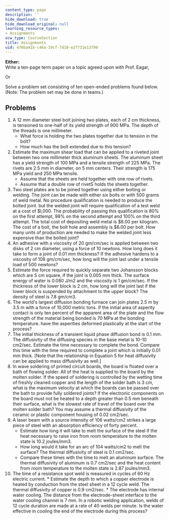 ```yaml
---
content_type: page
description: ''
hide_download: true
hide_download_original: null
learning_resource_types:
- Assignments
ocw_type: CourseSection
title: Assignments
uid: 476ba41b-c46a-19cf-7d10-e2f731e13799
---
```


**Either:**  
Write a ten-page term paper on a topic agreed upon with Prof. Eagar,  
  
Or  
  
Solve a problem set consisting of ten open-ended problems found below.  
(Note: The problem set may be done in teams.)

Problems
--------

1.  A 12 mm diameter steel bolt joining two plates, each of 2 cm thickness, is tensioned to one-half of its yield strength of 900 MPa. The depth of the threads is one millimeter.
    *   What force is holding the two plates together due to tension in the bolt?
    *   How much has the bolt extended due to this tension?
2.  Estimate the maximum shear load that can be applied to a riveted joint between two one millimeter thick aluminum sheets. The aluminum sheet has a yield strength of 100 MPa and a tensile strength of 225 MPa. The rivets are 2.5 mm in diameter, on 5 mm centers. Their strength is 175 MPa yield and 250 MPa tensile.
    *   Assume that the sheets are held together with one row of rivets.
    *   Assume that a double row of rivetS holds the sheets together.
3.  Two steel plates are to be joined together using either bolting or welding. The joint can be made with either six bolts or with 500 grams of weld metal. No procedure qualification is needed to produce the bolted joint. but the welded joint will require qualification of a test weld at a cost of $I,000. The probability of passing this qualification is 80% on the first attempt, 98% on the second attempt and 100% on the third attempt. The total cost of depositing weld metal is $8.00 per kilogram. The cost of a bolt, the bolt hole and assembly is $6.00 per bolt. How many units of production are needed to make the welded joint less expensive than the bolted joint?
4.  An adhesive with a viscosity of 20 gm/cm/sec is applied between two disks of 2 cm diameter, using a force of 10 newtons. How long does it take to form a joint of 0.01 mm thickness? If the adhesive hardens to a viscosity of 108 gm/cm/sec, how long will the joint last under a tensile load of 500 newtons?
5.  Estimate the force required to quickly separate two Johansson blocks which are 5 cm square, if the joint is 0.005 mm thick. The surface energy of water is 0.080 J/m2 and the viscosity is 1 gm/cm/sec. If the thickness of the lower block is 2 cm, how long will the joint last if the lower block is suspended by attachment to the upper block? The density of steel is 7.8 gm/cm3.
6.  The world's largest diffusion bonding furnace can join plates 2.5 m by 3.5 m with a force of 10,000 metric tons. If the initial area of asperity contact is only ten percent of the apparent area of the plate and the flow strength of the material being bonded is 70 MPa at the bonding temperature. have the asperities deformed plastically at the start of the process?
7.  The initial thickness of a transient liquid phase diffusion bond is 0.1 mm. The diffusivity of the diffusing species in the base metal is 10-10 cm2/sec. Estimate the time necessary to complete the bond. Compare this time with the time required to complete a joint which is initially 0.01 mm thick. \[Note that the relationship in Equation 5 for heat diffusivity can be applied to mass diffusivity as well.\]
8.  In wave soldering of printed circuit boards, the board is floated over a bath of flowing solder. All of the heat is supplied to the board by the molten solder. If the speed of soldering is controlled by the wetting time of freshly cleaned copper and the length of the solder bath is 3 cm, what is the maximum velocity at which the boards can be passed over the bath to provide fully soldered joints? If the electronic components on the board must not be heated to a depth greater than 0.5 mm beneath their surface, what is the slowest rate of travel of the board over the molten solder bath? You may assume a thermal diffusivity of the ceramic or plastic component housing of 0.02 cm2/sec.
9.  A laser beam with a source intensity of 106 watts/cm2 strikes a large piece of steel with an absorption efficiency of forty percent.
    *   Estimate how long it will take to melt the surface of the steel if the heat necessary to raise iron from room temperature to the molten state is 10.2 joules/mm3.
    *   How long would it take for an arc of 104 watts/cm2 to melt the surface? The thermal diffusivity of steel is 0.1 cm2/sec.
    *   Compare these times with the time to melt an aluminum surface. The thermal diffusivity of aluminum is 0.7 cm2/sec and the heat content from room temperature to the molten state is 2.87 joules/mm3.
10.  The time of a resistance spot weld is measured in cycles of 60 Hz electric current.
    *   Estimate the depth to which a copper electrode is heated by conduction from the steel sheet in a 12 cycle weld. The thermal diffusivity of copper is 0.9 cm2/sec.
    *   The electrode has internal water cooling. The distance from the electrode-sheet interface to the water cooling channel is 7 mm. In a robotic welding application, welds of 12 cycle duration are made at a rate of 40 welds per minute. Is the water effective in cooling the end of the electrode during this process?